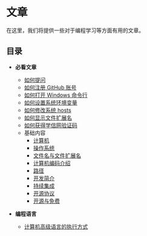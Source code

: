 # 文章

在这里，我们将提供一些对于编程学习等方面有用的文章。

## 目录

- **必看文章**

  - [如何提问](./a-how-to-ask-questions.md)
  - [如何注册 GitHub 账号](./a-how-to-sign-up-a-github-account.md)
  - [如何打开 Windows 命令行](./a-how-to-open-cmd.md)
  - [如何设置系统环境变量](./a-how-to-set-system-env-var.md)
  - [如何修改系统 hosts](./a-how-to-modify-system-hosts.md)
  - [如何显示文件扩展名](./a-how-to-display-filename-extension.md)
  - [如何获得学信网验证码](./a-how-to-get-chsi-code.md)
  - 基础内容
    - [计算机](./a-basic-computer.md)
    - [操作系统](./a-basic-os.md)
    - [文件名与文件扩展名](./a-basic-file-extension.md)
    - [计算机编码介绍](./a-basic-encoding.md)
    - [路径](./a-basic-path.md)
    - [开发简介](./a-basic-develop.md)
    - [持续集成](./a-basic-ci.md)
    - [开源协议](./a-basic-license.md)
    - [开源与免费](./a-basic-open-source-and-free.md)

- **编程语言**

  - [计算机高级语言的执行方式](./lang-how-advanced-lang-exec.md)
